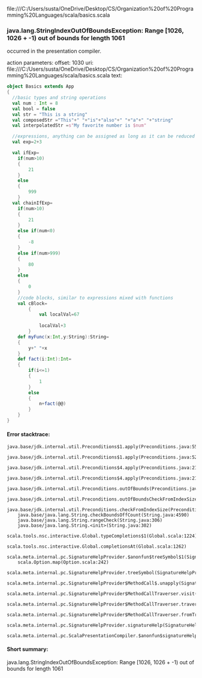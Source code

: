 file:///C:/Users/susta/OneDrive/Desktop/CS/Organization%20of%20Programming%20Languages/scala/basics.scala
### java.lang.StringIndexOutOfBoundsException: Range [1026, 1026 + -1) out of bounds for length 1061

occurred in the presentation compiler.

action parameters:
offset: 1030
uri: file:///C:/Users/susta/OneDrive/Desktop/CS/Organization%20of%20Programming%20Languages/scala/basics.scala
text:
```scala
object Basics extends App
{
  //basic types and string operations
  val num : Int = 8
  val bool = false
  val str = "This is a string"
  val composedStr ="This"+" "+"is"+"also"+" "+"a"+" "+"string"
  val interpolatedStr =s"My favorite number is $num"

  //expressions, anything can be assigned as long as it can be reduced to a value
  val exp=2+3

  val ifExp=
    if(num>10)
    {
        21
    }
    else
    {
        999
    }
  val chainIfExp=
    if(num>10)
    {
        21
    }
    else if(num<0)
    {
        -8
    }
    else if(num>999)
    {
        80
    }
    else
    {
        0
    }
    //code blocks, similar to expressions mixed with functions
    val cBlock=
        {
            val localVal=67
            
            localVal+3
        }
    def myFunc(x:Int,y:String):String=
    {            
        y+" "+x
    }
    def fact(i:Int):Int=
    {
        if(i<=1)
        {
            1
        }
        else
        {
            n+fact(@@)
        }
    }
}
```



#### Error stacktrace:

```
java.base/jdk.internal.util.Preconditions$1.apply(Preconditions.java:55)
	java.base/jdk.internal.util.Preconditions$1.apply(Preconditions.java:52)
	java.base/jdk.internal.util.Preconditions$4.apply(Preconditions.java:213)
	java.base/jdk.internal.util.Preconditions$4.apply(Preconditions.java:210)
	java.base/jdk.internal.util.Preconditions.outOfBounds(Preconditions.java:98)
	java.base/jdk.internal.util.Preconditions.outOfBoundsCheckFromIndexSize(Preconditions.java:118)
	java.base/jdk.internal.util.Preconditions.checkFromIndexSize(Preconditions.java:397)
	java.base/java.lang.String.checkBoundsOffCount(String.java:4590)
	java.base/java.lang.String.rangeCheck(String.java:306)
	java.base/java.lang.String.<init>(String.java:302)
	scala.tools.nsc.interactive.Global.typeCompletions$1(Global.scala:1224)
	scala.tools.nsc.interactive.Global.completionsAt(Global.scala:1262)
	scala.meta.internal.pc.SignatureHelpProvider.$anonfun$treeSymbol$1(SignatureHelpProvider.scala:390)
	scala.Option.map(Option.scala:242)
	scala.meta.internal.pc.SignatureHelpProvider.treeSymbol(SignatureHelpProvider.scala:388)
	scala.meta.internal.pc.SignatureHelpProvider$MethodCall$.unapply(SignatureHelpProvider.scala:205)
	scala.meta.internal.pc.SignatureHelpProvider$MethodCallTraverser.visit(SignatureHelpProvider.scala:316)
	scala.meta.internal.pc.SignatureHelpProvider$MethodCallTraverser.traverse(SignatureHelpProvider.scala:310)
	scala.meta.internal.pc.SignatureHelpProvider$MethodCallTraverser.fromTree(SignatureHelpProvider.scala:279)
	scala.meta.internal.pc.SignatureHelpProvider.signatureHelp(SignatureHelpProvider.scala:27)
	scala.meta.internal.pc.ScalaPresentationCompiler.$anonfun$signatureHelp$1(ScalaPresentationCompiler.scala:282)
```
#### Short summary: 

java.lang.StringIndexOutOfBoundsException: Range [1026, 1026 + -1) out of bounds for length 1061